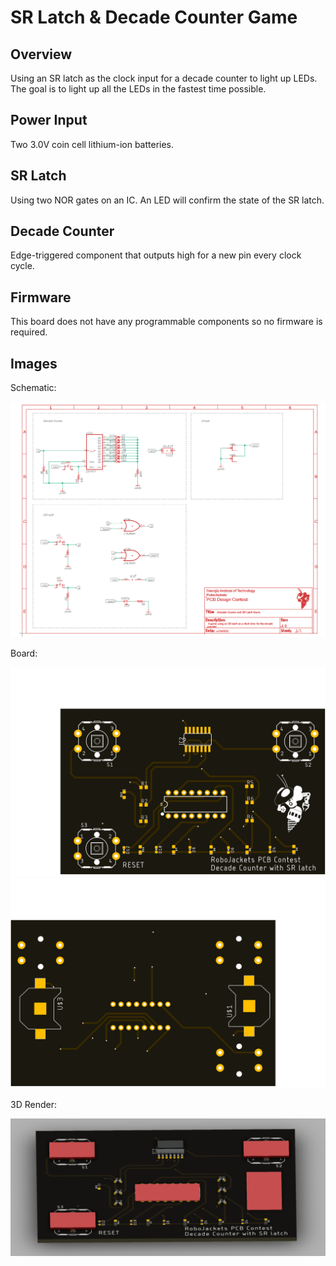 # SR Latch & Decade Counter Game

## Overview

Using an SR latch as the clock input for a decade counter to light up LEDs. The goal is to light up all the LEDs in the fastest time possible.

## Power Input

Two 3.0V coin cell lithium-ion batteries.

## SR Latch

Using two NOR gates on an IC. An LED will confirm the state of the SR latch.

## Decade Counter

Edge-triggered component that outputs high for a new pin every clock cycle.

## Firmware

This board does not have any programmable components so no firmware is required.

## Images

Schematic:

![Board](schematic.png)

Board:

![Top View](board_top.png)
![Bottom View](board_bottom.png)

3D Render:

![plane](plane.png)
